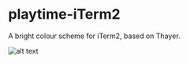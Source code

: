 # playtime-iTerm2
A bright colour scheme for iTerm2, based on Thayer.

![alt text](http://pixelmasochist.net/github/terminalpants-screenshot.png "Playtime screenshot")
